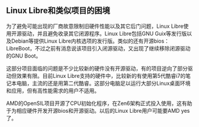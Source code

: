 ## Linux Libre和类似项目的困境

为了避免可能出现的厂商故意限制旧硬件性能以及其它后门问题，Linux Libre使用开源驱动，并且避免收录其它闭源程序。Linux Libre包括GNU Guix等发行版以及Debian等提供Linux Libre内核选项的发行版。类似的还有开源bios：LibreBoot，不过之前有消息说该项目引入闭源驱动，又出现了继续移除闭源驱动的GNU Boot。

这部分项目面临的问题是不少比较新的硬件没有开源驱动，有的项目逆向了部分驱动但效果有限。目前Linux Libre支持的硬件中，比较新的有使用第5代酷睿i7的笔记本电脑，主流的还是用第二代酷睿。这部分电脑足以运行大部分Linux桌面环境和应用，但有高性能需求的用户不适用。

AMD的OpenSIL项目开源了CPU初始化程序，在Zen6架构正式投入使用，这有助于为相应硬件开发开源bios和开源驱动。以后的Linux Libre用户可能要AMD yes了。